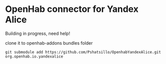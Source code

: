 # OpenHab connector for Yandex Alice

Building in progress, need help!

clone it to openhab-addons bundles folder

```git submodule add https://github.com/Pshatsillo/OpenhabYandexAlice.git org.openhab.io.yandexalice```
